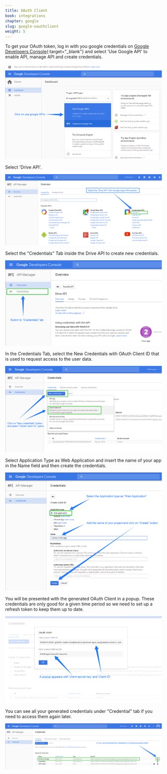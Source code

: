 ```yaml
---
title: OAuth Client
book: integrations
chapter: google
slug: google-oauthclient
weight: 5
---
```


To get your OAuth token, log in with you google credentials on [Google Developers Console](https://console.developers.google.com/){:target="_blank"} and select 'Use Google API' to enable API, manage API and create credentials. 


![](/assets/img/googlesheet/googlesheet-googleapis.png)


Select 'Drive API'.


![](/assets/img/googlesheet/googlesheet-driveapi.png)


Select the "Credentials" Tab inside the Drive API to create new credentials.  


![](/assets/img/googlesheet/googlesheet-credentialtab.png)


In the Credentials Tab, select the New Credentials with OAuth Client ID that is used to request access to the user data. 


![](/assets/img/googlesheet/googlesheet-newcredential.png)


Select Application Type as Web Application and insert the name of your app in the Name field and then create the credentials.


![](/assets/img/googlesheet/googlesheet-createcredential.png)


You will be presented with the generated OAuth Client in a popup. These credentials are only good for a given time period so we need to set up a refresh token to keep them up to date.


![](/assets/img/googlesheet/googlesheet-oauthclient.png)


You can see all your generated credentials under "Credential" tab if you need to access them again later.


![](/assets/img/googlesheet/googlesheet-generatedcredential.png)